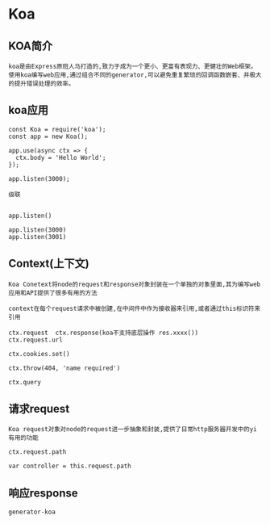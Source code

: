 # Koa

## KOA简介

    koa是由Express原班人马打造的,致力于成为一个更小、更富有表现力、更健壮的Web框架。使用koa编写web应用,通过组合不同的generator,可以避免重复繁琐的回调函数嵌套、并极大的提升错误处理的效率。

## koa应用

    const Koa = require('koa');
    const app = new Koa();

    app.use(async ctx => {
      ctx.body = 'Hello World';
    });

    app.listen(3000);

    级联


    app.listen()

    app.listen(3000)
    app.listen(3001)

## Context(上下文)

    Koa Conetext将node的request和response对象封装在一个单独的对象里面,其为编写web应用和API提供了很多有用的方法

    context在每个request请求中被创建,在中间件中作为接收器来引用,或者通过this标识符来引用

    ctx.request  ctx.response(koa不支持底层操作 res.xxxx())
    ctx.request.url

    ctx.cookies.set()

    ctx.throw(404, 'name required')

    ctx.query

## 请求request

    Koa request对象对node的request进一步抽象和封装,提供了日常http服务器开发中的yi有用的功能

    ctx.request.path

    var controller = this.request.path

## 响应response


    generator-koa
    
